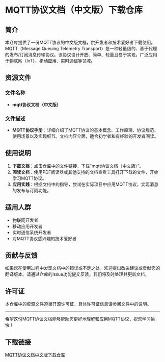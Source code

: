 # MQTT协议文档（中文版）下载仓库

## 简介

本仓库提供了一份MQTT协议的中文版文档，供开发者和技术爱好者下载使用。MQTT（Message Queuing Telemetry Transport）是一种轻量级的、基于代理的发布/订阅消息传输协议。该协议设计开放、简单、轻量且易于实现，广泛应用于物联网（IoT）、移动应用、实时通信等领域。

## 资源文件

### 文件名称
- **mqtt协议文档（中文版）**

### 文件描述
- **MQTT协议手册**：详细介绍了MQTT协议的基本概念、工作原理、协议规范、使用场景以及实现细节。文档内容全面，适合初学者和有经验的开发者阅读。

## 使用说明

1. **下载文档**：点击仓库中的文件链接，下载“mqtt协议文档（中文版）”。
2. **阅读文档**：使用PDF阅读器或其他支持的文档查看工具打开下载的文件，开始学习MQTT协议。
3. **应用实践**：根据文档中的指导，尝试在实际项目中应用MQTT协议，实现消息的发布与订阅功能。

## 适用人群

- 物联网开发者
- 移动应用开发者
- 实时通信系统开发者
- 对MQTT协议感兴趣的技术爱好者

## 贡献与反馈

如果您在使用过程中发现文档中的错误或不足之处，欢迎提出改进建议或贡献您的翻译版本。请通过仓库的Issue功能提交反馈，我们将及时处理并更新文档。

## 许可证

本仓库中的资源文件遵循开源许可证，具体许可证信息请参阅文件中的说明。

---

希望这份MQTT协议文档能够帮助您更好地理解和应用MQTT协议，祝您学习愉快！

## 下载链接

[MQTT协议文档中文版下载仓库](https://pan.quark.cn/s/b07a806b2111)